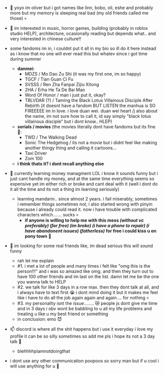 - 👋 yoyo im oliver but i got names like linn, bobo, oli, eshe and probably more but my memory is sleeping real bad (my old friends called me those) :skull:

- 👀 im interested in music, horror games, building (probably in roblox studio HELP), architecture, ocasionally reading but depends what.. and very interested in chinese culture!!
- some fandoms im in, i couldnt put it all in my bio  so ill do it here instead as i know that no one will ever read this but whatev since i got time during summer 
  - **danmei**:
    - MDZS / Mo Dao Zu Shi (it was my first one, im so happy)
    - TGCF / Tian Guan Ci Fu
    - SVSSS / Ren Zha Fanpai Zijiu Xitong
    - 2HA / Erha He Ta De Bai Mao
    - Word Of Honor / man i just put it, okay?
    - TBLVDAR (?) / Taming the Black Lotus Villainous Disciple After Rebirth (it doesnt have a fandom BUT LISTEN the manhua is SO FIREEEEE im in love. i love duan wei. duan wei heart /j also about the name, im not sure how to call it, id say simply "black lotus villainous disciple" but i dont know.. HLEP)
  - **serials / movies** (the movies literally dont have fandoms but its fine :rofl::
    - TWD / The Walking Dead
    - Sonic The Hedgehog / its not a movie but i didnt feel like making another thingy thing and calling it cartoons...
    - Taxi Driver
    - Zom 100
  - **i think thats it? i dont recall anything else**


- 🌱 currently learning money managment LOL i know it sounds funny but i just cant handle my money, and at the same time everything seems so expensive yet im either rich or broke and cant deal with it (well i dont do it all the time and its not a thing im learning seriously)
    - learning mandarin.. since almost 2 years. i fail miserably, sometimes i remember things sometimes not, i also started wrong with pinyin because i already could read it. now i have trouble with complicated characters which....... sucks :skull:
      - **if anyone is willing to help me with this mess *(without vc preferably) (for free) (im broke) (i have a phone to repair) (i have abandonent issues) (fatherless)* for free i could kiss u on pony town** :pleading_face:

- 💞️ im looking for some real friends like, im dead serious this will sound funny 
     - rah let me explain
     - #1. i met a lot of people and many times i felt like "omg this is the person!!!" and i was so amazed like omg. and then they turn out to have 100 other friends and im last on the list. damn let me be the one you wanna talk to HELP
     - #2. we talk for like 3 days in a row max. then they dont talk at all, and i always have to text first :sob: i dont mind doing it but it makes me feel like i have to do all the job again again and again.... for nothing :skull:
     - #3. my personality isnt the issue........ :crying_cat_face: people js dont give me time and in 3 days i obv wont be babbling to u all my life problems and treating u like u my best friend or something
  - in conclusion: emo :smiling_imp:

- 📫 discord is where all the shit happens but i use it everyday i love my profile it can be so silly sometimes so add me pls i hope its not a 3 day talk :pray: 
     - blehhhhpiamnotdoingthat
- i dont use any other communication poopoos so sorry man but if u cool i will use anything for u :pleading_face:

<!---
oliveaar/oliveaar is a ✨ special ✨ repository because its `README.md` (this file) appears on your GitHub profile.
You can click the Preview link to take a look at your changes.
--->
